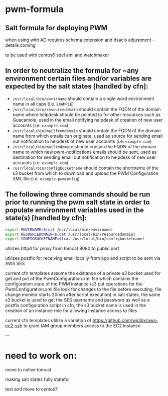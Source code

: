# pwm-formula
## Salt formula for deploying PWM

when using with AD requires schema extension and dsacls adjustment - details coming

to be used with centos6 spel ami and watchmaker

## In order to neutralize the formula for ~any environment certain files and/or variables are expected by the salt states [handled by cfn]:
- `/usr/local/bin/envirname` should contain a single word environment name in all caps (i.e. `EXAMPLE`)
- `/usr/local/bin/resourcedomain` should contain the FQDN of the domain name where helpdesk should be pointed to for other resources such as Guacamole, used in the email notifying helpdesk of creation of new user accounts (i.e. `example.com`)
- `/usr/local/bin/mailfromdomain` should contain the FQDN of the domain name from which emails can originate, used as source for sending email out notification to helpdesk of new user accounts (i.e. `example.com`)
- `/usr/local/bin/mailtodomain` should contain the FQDN of the domain name to which new pwm-notifications emails should be sent, used as destination for sending email out notification to helpdesk of new user accounts (i.e. `example.com`)
- `/usr/local/bin/configbucketname` should contain the shortname of the s3 bucket from which to download and upload the PWM Configuration XML file (i.e. `example-pwmconfig`)

## The following three commands should be run prior to running the pwm salt state in order to populate environment variables used in the state(s) [handled by cfn]:

```bash
export ENVIRNAME=$(cat /usr/local/bin/envirname)
export RESOURCEDOMAIN=$(cat /usr/local/bin/resourcedomain)
export CONFIGBUCKETNAME=$(cat /usr/local/bin/configbucketname)
```

utilizes httpd for proxy from tomcat 8080 to public port

utilizes postfix for receiving email locally from app and script to be sent via AWS SES

current cfn templates assume the existance of a private s3 bucket used for get and put of the PwmConfiguration.xml file which contains the configuration state of the PWM instance
(s3 put operations for the PwmConfiguration.xml file look for changes to the file before executing, file change monitor starts 20min after script execution)
in salt states, the same s3 bucket is used to get the SES username and password as well as a postfix configuration script 
in cfn, the s3 bucket name is used in the creation of an instance role for allowing instance access to files

current cfn templates utilize a variation of https://github.com/widdix/aws-ec2-ssh to grant IAM group members access to the EC2 instance

--

# need to work on:

move to native tomcat

making salt states fully stateful

test and move to centos7
